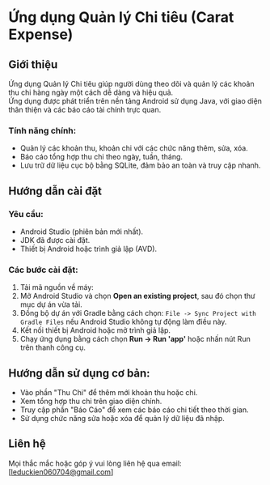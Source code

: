 # Ứng dụng Quản lý Chi tiêu (Carat Expense)

## Giới thiệu
Ứng dụng Quản lý Chi tiêu giúp người dùng theo dõi và quản lý các khoản thu chi hàng ngày một cách dễ dàng và hiệu quả.  
Ứng dụng được phát triển trên nền tảng Android sử dụng Java, với giao diện thân thiện và các báo cáo tài chính trực quan.

### Tính năng chính:
- Quản lý các khoản thu, khoản chi với các chức năng thêm, sửa, xóa.  
- Báo cáo tổng hợp thu chi theo ngày, tuần, tháng.  
- Lưu trữ dữ liệu cục bộ bằng SQLite, đảm bảo an toàn và truy cập nhanh.

## Hướng dẫn cài đặt

### Yêu cầu:
- Android Studio (phiên bản mới nhất).  
- JDK đã được cài đặt.  
- Thiết bị Android hoặc trình giả lập (AVD).

### Các bước cài đặt:
1. Tải mã nguồn về máy:
2. Mở Android Studio và chọn **Open an existing project**, sau đó chọn thư mục dự án vừa tải.  
3. Đồng bộ dự án với Gradle bằng cách chọn: `File -> Sync Project with Gradle Files` nếu Android Studio không tự động làm điều này.  
4. Kết nối thiết bị Android hoặc mở trình giả lập.  
5. Chạy ứng dụng bằng cách chọn **Run -> Run 'app'** hoặc nhấn nút Run trên thanh công cụ.

## Hướng dẫn sử dụng cơ bản:
- Vào phần "Thu Chi" để thêm mới khoản thu hoặc chi.  
- Xem tổng hợp thu chi trên giao diện chính.  
- Truy cập phần "Báo Cáo" để xem các báo cáo chi tiết theo thời gian.  
- Sử dụng chức năng sửa hoặc xóa để quản lý dữ liệu đã nhập.

## Liên hệ
Mọi thắc mắc hoặc góp ý vui lòng liên hệ qua email: [leduckien060704@gmail.com]
